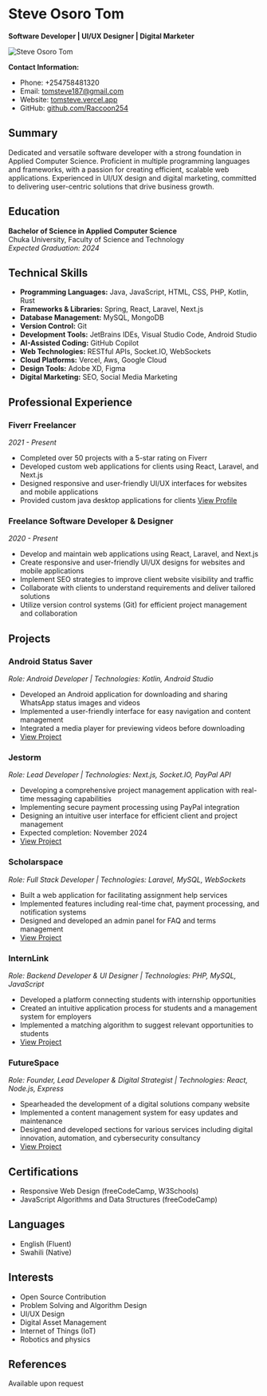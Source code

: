 # Steve Osoro Tom
**Software Developer | UI/UX Designer | Digital Marketer**
<!-- Image -->
![Steve Osoro Tom](https://avatars.githubusercontent.com/u/77411692?s=400&u=raccoon254&v=4)

**Contact Information:**
- Phone: +254758481320
- Email: tomsteve187@gmail.com
- Website: [tomsteve.vercel.app](https://tomsteve.vercel.app)
- GitHub: [github.com/Raccoon254](https://github.com/Raccoon254)

## Summary
Dedicated and versatile software developer with a strong foundation in Applied Computer Science. Proficient in multiple programming languages and frameworks, with a passion for creating efficient, scalable web applications. Experienced in UI/UX design and digital marketing, committed to delivering user-centric solutions that drive business growth.

## Education
**Bachelor of Science in Applied Computer Science**  
Chuka University, Faculty of Science and Technology  
*Expected Graduation: 2024*

## Technical Skills
- **Programming Languages:** Java, JavaScript, HTML, CSS, PHP, Kotlin, Rust
- **Frameworks & Libraries:** Spring, React, Laravel, Next.js
- **Database Management:** MySQL, MongoDB
- **Version Control:** Git
- **Development Tools:** JetBrains IDEs, Visual Studio Code, Android Studio
- **AI-Assisted Coding:** GitHub Copilot
- **Web Technologies:** RESTful APIs, Socket.IO, WebSockets
- **Cloud Platforms:** Vercel, Aws, Google Cloud
- **Design Tools:** Adobe XD, Figma
- **Digital Marketing:** SEO, Social Media Marketing

## Professional Experience

### Fiverr Freelancer
*2021 - Present*
- Completed over 50 projects with a 5-star rating on Fiverr
- Developed custom web applications for clients using React, Laravel, and Next.js
- Designed responsive and user-friendly UI/UX interfaces for websites and mobile applications
- Provided custom java desktop applications for clients
[View Profile](https://www.fiverr.com/raccoon254)

### Freelance Software Developer & Designer
*2020 - Present*
- Develop and maintain web applications using React, Laravel, and Next.js
- Create responsive and user-friendly UI/UX designs for websites and mobile applications
- Implement SEO strategies to improve client website visibility and traffic
- Collaborate with clients to understand requirements and deliver tailored solutions
- Utilize version control systems (Git) for efficient project management and collaboration

## Projects
### Android Status Saver
*Role: Android Developer | Technologies: Kotlin, Android Studio*
- Developed an Android application for downloading and sharing WhatsApp status images and videos
- Implemented a user-friendly interface for easy navigation and content management
- Integrated a media player for previewing videos before downloading
- [View Project](https://status-saver.vercel.app/)

### Jestorm
*Role: Lead Developer | Technologies: Next.js, Socket.IO, PayPal API*
- Developing a comprehensive project management application with real-time messaging capabilities
- Implementing secure payment processing using PayPal integration
- Designing an intuitive user interface for efficient client and project management
- Expected completion: November 2024
- [View Project](https://jestorm.vercel.app)

### Scholarspace
*Role: Full Stack Developer | Technologies: Laravel, MySQL, WebSockets*
- Built a web application for facilitating assignment help services
- Implemented features including real-time chat, payment processing, and notification systems
- Designed and developed an admin panel for FAQ and terms management
- [View Project](https://scholarspace.me)

### InternLink
*Role: Backend Developer & UI Designer | Technologies: PHP, MySQL, JavaScript*
- Developed a platform connecting students with internship opportunities
- Created an intuitive application process for students and a management system for employers
- Implemented a matching algorithm to suggest relevant opportunities to students
- [View Project](https://intern.co.ke)

### FutureSpace
*Role: Founder, Lead Developer & Digital Strategist | Technologies: React, Node.js, Express*
- Spearheaded the development of a digital solutions company website
- Implemented a content management system for easy updates and maintenance
- Designed and developed sections for various services including digital innovation, automation, and cybersecurity consultancy
- [View Project](https://futurespace.vercel.app)

## Certifications
- Responsive Web Design (freeCodeCamp, W3Schools)
- JavaScript Algorithms and Data Structures (freeCodeCamp)

## Languages
- English (Fluent)
- Swahili (Native)

## Interests
- Open Source Contribution
- Problem Solving and Algorithm Design
- UI/UX Design
- Digital Asset Management
- Internet of Things (IoT)
- Robotics and physics

## References
Available upon request
